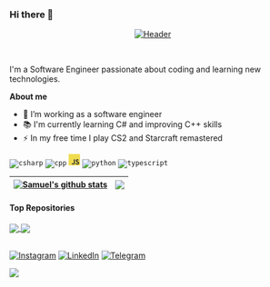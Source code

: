 ### Hi there 👋

<!-- Replace with your header image -->
<p align="center"><a href="#"><img width="80%" alt="Header" src="https://capsule-render.vercel.app/api?type=waving&color=0:782A90,100:2A8990&height=200&section=header&text=rizzo&fontSize=50&fontColor=fff&animation=fadeIn" /></a></p>

<br />

I'm a Software Engineer passionate about coding and learning new technologies.

**About me**

- 🔭 I’m working as a software engineer
- 📚 I'm currently learning C# and improving C++ skills
- ⚡ In my free time I play CS2 and Starcraft remastered

<code><img height="20" alt="csharp" src="https://img.shields.io/badge/c%23-%23239120.svg?style=for-the-badge&logo=c-sharp&logoColor=white"></code>
<code><img height="20" alt="cpp" src="https://img.shields.io/badge/c++-%2300599C.svg?style=for-the-badge&logo=c%2B%2B&logoColor=white"></code>
<code><img height="20" alt="javascript" src="https://raw.githubusercontent.com/github/explore/80688e429a7d4ef2fca1e82350fe8e3517d3494d/topics/javascript/javascript.png"></code>
<code><img height="20" alt="python" src="https://img.shields.io/badge/python-3670A0?style=for-the-badge&logo=python&logoColor=ffdd54"></code>
<code><img height="20" alt="typescript" src="https://img.shields.io/badge/typescript-%23007ACC.svg?style=for-the-badge&logo=typescript&logoColor=white"></code>

| <a href="https://github.com/samuelrizzo"><img align="center" src="https://github-readme-stats.vercel.app/api?username=samuelrizzo&show_icons=true&include_all_commits=true&theme=buefy&hide_border=true" alt="Samuel's github stats" /></a> | <a href="https://github.com/samuelrizzo"><img align="center" src="https://github-readme-stats.vercel.app/api/top-langs/?username=samuelrizzo&layout=compact&theme=buefy&hide_border=true" /></a> |
| ------------- | ------------- |

#### Top Repositories

<!-- Replace with your pinned repositories -->
<a href="https://github.com/samuelrizzo/apuracao-tse-2024">
  <img align="center" src="https://github-readme-stats.vercel.app/api/pin/?username=samuelrizzo&repo=apuracao-tse-2024&theme=buefy" />
</a>
<a href="https://github.com/samuelrizzo/python-fast-api-prisma-crud">
  <img align="center" src="https://github-readme-stats.vercel.app/api/pin/?username=samuelrizzo&repo=python-fast-api-prisma-crud&theme=buefy" />
</a>

<br />
<br />

[![Instagram](https://img.shields.io/badge/Instagram-%23E4405F.svg?logo=Instagram&logoColor=white)](https://instagram.com/rizzo.exe)
[![LinkedIn](https://img.shields.io/badge/LinkedIn-%230077B5.svg?logo=linkedin&logoColor=white)](https://linkedin.com/in/samuel-rizzo)
[![Telegram](https://img.shields.io/badge/Telegram-2CA5E0.svg?logo=telegram&logoColor=white)](https://t.me/samuelrizzo)

[![](https://visitcount.itsvg.in/api?id=samuelrizzo&icon=0&color=0)](https://visitcount.itsvg.in)
``` ▋
